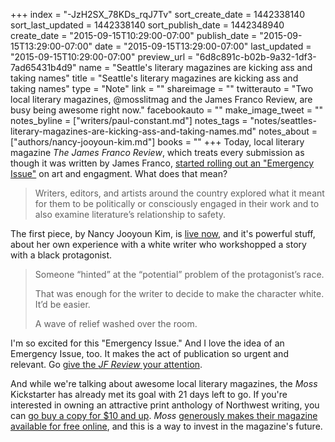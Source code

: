 +++
index = "-JzH2SX_78KDs_rqJ7Tv"
sort_create_date = 1442338140
sort_last_updated = 1442338140
sort_publish_date = 1442348940
create_date = "2015-09-15T10:29:00-07:00"
publish_date = "2015-09-15T13:29:00-07:00"
date = "2015-09-15T13:29:00-07:00"
last_updated = "2015-09-15T10:29:00-07:00"
preview_url = "6d8c891c-b02b-9a32-1df3-7ad65431b4d9"
name = "Seattle's literary magazines are kicking ass and taking names"
title = "Seattle's literary magazines are kicking ass and taking names"
type = "Note"
link = ""
shareimage = ""
twitterauto = "Two local literary magazines, @mosslitmag and the James Franco Review, are busy being awesome right now."
facebookauto = ""
make_image_tweet = ""
notes_byline = ["writers/paul-constant.md"]
notes_tags = "notes/seattles-literary-magazines-are-kicking-ass-and-taking-names.md"
notes_about = ["authors/nancy-jooyoun-kim.md"]
books = ""
+++
Today, local literary magazine *The James Franco Review*, which treats every submission as though it was written by James Franco, [started rolling out an "Emergency Issue"](http://thejamesfrancoreview.com/2015/09/02/an-emergency-issue-art-and-engagement/) on art and engagment. What does that mean? 

<blockquote>Writers, editors, and artists around the country explored what it meant for them to be politically or consciously engaged in their work and to also examine literature’s relationship to safety.</blockquote>

The first piece, by Nancy Jooyoun Kim, is [live now](http://thejamesfrancoreview.com/2015/09/15/safe-and-sound-by-nancy-jooyoun-kim/), and it's powerful stuff, about her own experience with a white writer who workshopped a story with a black protagonist. 

<blockquote> Someone “hinted” at the “potential” problem of the protagonist’s race.

That was enough for the writer to decide to make the character white. It’d be easier.

A wave of relief washed over the room.</blockquote>

I'm so excited for this "Emergency Issue." And I love the idea of an Emergency Issue, too. It makes the act of publication so urgent and relevant. Go [give the *JF Review* your attention](http://thejamesfrancoreview.com/2015/09/15/safe-and-sound-by-nancy-jooyoun-kim/).

And while we're talking about awesome local literary magazines, the *Moss* Kickstarter has already met its goal with 21 days left to go. If you're interested in owning an attractive print anthology of Northwest writing, you can [go buy a copy for $10 and up](https://www.kickstarter.com/projects/ajdl/moss-volume-one-a-print-anthology-of-northwest-wri?ref=category). *Moss* [generously makes their magazine available for free online](http://www.mosslit.com/vol01/issue03_kickstart.html), and this is a way to invest in the magazine's future. 
